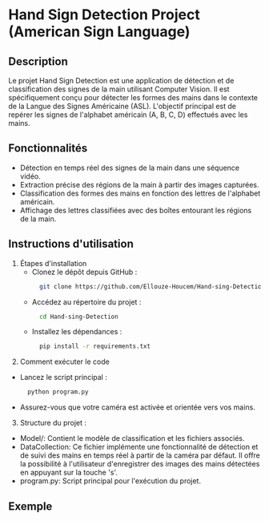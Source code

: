 # Hand Sign Detection Project (American Sign Language)

## Description
Le projet Hand Sign Detection est une application de détection et de classification des signes de la main utilisant Computer Vision. Il est spécifiquement conçu pour détecter les formes des mains dans le contexte de la Langue des Signes Américaine (ASL). L'objectif principal est de repérer les signes de l'alphabet américain (A, B, C, D) effectués avec les mains.

## Fonctionnalités
* Détection en temps réel des signes de la main dans une séquence vidéo.
* Extraction précise des régions de la main à partir des images capturées.
* Classification des formes des mains en fonction des lettres de l'alphabet américain.
* Affichage des lettres classifiées avec des boîtes entourant les régions de la main.

## Instructions d'utilisation
1. Étapes d'installation
   * Clonez le dépôt depuis GitHub :
     ```bash
       git clone https://github.com/Ellouze-Houcem/Hand-sing-Detection.git
   * Accédez au répertoire du projet :
     ```bash
       cd Hand-sing-Detection
   * Installez les dépendances :
     ```bash
       pip install -r requirements.txt
2. Comment exécuter le code
  * Lancez le script principal :
     ```bash
       python program.py
   * Assurez-vous que votre caméra est activée et orientée vers vos mains.
3. Structure du projet :
  * Model/: Contient le modèle de classification et les fichiers associés.
  * DataCollection: Ce fichier implémente une fonctionnalité de détection et de suivi des mains en temps réel à partir de la caméra par défaut. Il offre la possibilité à l'utilisateur d'enregistrer des images des mains détectées en appuyant sur la touche 's'.
  * program.py: Script principal pour l'exécution du projet.

## Exemple

